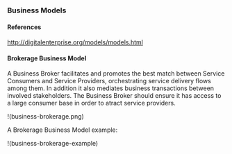 

### Business Models

#### References

http://digitalenterprise.org/models/models.html


#### Brokerage Business Model

A Business Broker facilitates and promotes the best match between Service Consumers and Service Providers, orchestrating service delivery flows among them. In addition it also mediates business transactions between involved stakeholders.
The Business Broker should ensure it has access to a large consumer base in order to atract service providers.

!(business-brokerage.png)


A Brokerage Business Model example:

!(business-brokerage-example)
